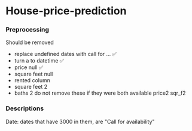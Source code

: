 # House-price-prediction

### Preprocessing

Should be removed
* replace undefined dates with call for ... ✅ 
* turn a to datetime ✅ 
* price null ✅ 
* square feet null 
* rented column
* square feet 2
* baths 2
do not remove these if they were both available price2 sqr_f2

### Descriptions
Date:
dates that have 3000 in them, are "Call for availability"
